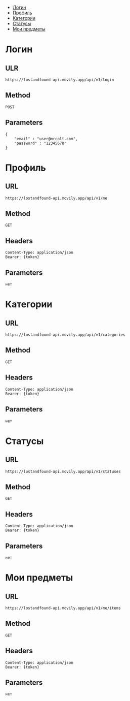 - [Логин](#логин)
- [Профиль](#профиль)
- [Категории](#категории)
- [Статусы](#статусы)
- [Мои предметы](#мои-предметы)


# Логин

## ULR
```
https://lostandfound-api.movily.app/api/v1/login
```

## Method
```
POST
```

## Parameters
```
{
    "email" : "user@mrcolt.com",
    "password" : "12345678"
}
```


# Профиль

## URL
```
https://lostandfound-api.movily.app/api/v1/me
```

## Method
```
GET
```

## Headers
```
Content-Type: application/json
Bearer: {token}
```

## Parameters
```
нет
```


# Категории

## URL
```
https://lostandfound-api.movily.app/api/v1/categories
```

## Method
```
GET
```

## Headers
```
Content-Type: application/json
Bearer: {token}
```

## Parameters
```
нет
```


# Статусы

## URL
```
https://lostandfound-api.movily.app/api/v1/statuses
```

## Method
```
GET
```

## Headers
```
Content-Type: application/json
Bearer: {token}
```

## Parameters
```
нет
```


# Мои предметы

## URL
```
https://lostandfound-api.movily.app/api/v1/me/items
```

## Method
```
GET
```

## Headers
```
Content-Type: application/json
Bearer: {token}
```

## Parameters
```
нет
```
